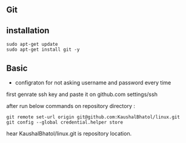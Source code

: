 ## Git

## installation

	sudo apt-get update
	sudo apt-get install git -y

## Basic


* configraton for not asking username and password every time

first genrate ssh key and paste it on github.com settings/ssh

after run below commands on repository directory :

	git remote set-url origin git@github.com:KaushalBhatol/linux.git
	git config --global credential.helper store
hear KaushalBhatol/linux.git is repository location.
